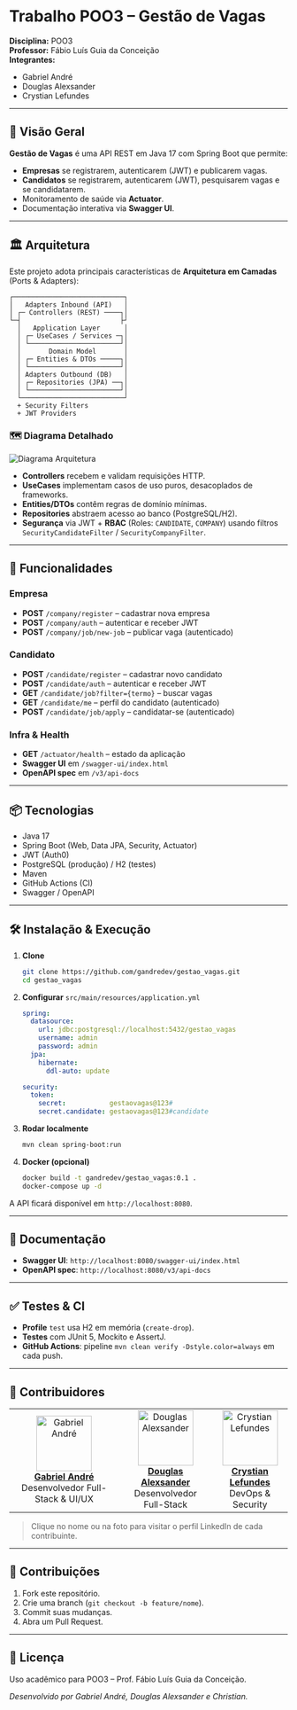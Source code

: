 
# Trabalho POO3 – Gestão de Vagas

**Disciplina:** POO3  
**Professor:** Fábio Luís Guia da Conceição  
**Integrantes:**  
- Gabriel André  
- Douglas Alexsander  
- Crystian Lefundes  

---

## 📖 Visão Geral

**Gestão de Vagas** é uma API REST em Java 17 com Spring Boot que permite:

- **Empresas** se registrarem, autenticarem (JWT) e publicarem vagas.  
- **Candidatos** se registrarem, autenticarem (JWT), pesquisarem vagas e se candidatarem.  
- Monitoramento de saúde via **Actuator**.  
- Documentação interativa via **Swagger UI**.

---

## 🏛️ Arquitetura

Este projeto adota principais características de **Arquitetura em Camadas** (Ports & Adapters):

```text
┌────────────────────────────┐
│   Adapters Inbound (API)   │
│ ┌─ Controllers (REST) ────┐│
└─┤                         ├┘
  │   Application Layer      │
  │ ┌─ UseCases / Services ─┐│
  │ └───────────────────────┘│
  │       Domain Model       │
  │ ┌─ Entities & DTOs ─────┐│
  │ └───────────────────────┘│
  │ Adapters Outbound (DB)   │
  │ ┌─ Repositories (JPA) ──┐│
  │ └───────────────────────┘│
  └──────────────────────────┘
  + Security Filters  
  + JWT Providers
````

### 🗺️ Diagrama Detalhado

![Diagrama Arquitetura](https://github.com/user-attachments/assets/ac6ea531-e267-40b7-acd8-354fdcc82b0f)

* **Controllers** recebem e validam requisições HTTP.
* **UseCases** implementam casos de uso puros, desacoplados de frameworks.
* **Entities/DTOs** contêm regras de domínio mínimas.
* **Repositories** abstraem acesso ao banco (PostgreSQL/H2).
* **Segurança** via JWT + **RBAC** (Roles: `CANDIDATE`, `COMPANY`) usando filtros `SecurityCandidateFilter` / `SecurityCompanyFilter`.

---

## 🚀 Funcionalidades

### Empresa

* **POST** `/company/register` – cadastrar nova empresa
* **POST** `/company/auth`     – autenticar e receber JWT
* **POST** `/company/job/new-job` – publicar vaga (autenticado)

### Candidato

* **POST** `/candidate/register` – cadastrar novo candidato
* **POST** `/candidate/auth`     – autenticar e receber JWT
* **GET**  `/candidate/job?filter={termo}` – buscar vagas
* **GET**  `/candidate/me`      – perfil do candidato (autenticado)
* **POST** `/candidate/job/apply` – candidatar-se (autenticado)

### Infra & Health

* **GET** `/actuator/health` – estado da aplicação
* **Swagger UI** em `/swagger-ui/index.html`
* **OpenAPI spec** em `/v3/api-docs`

---

## 📦 Tecnologias

* Java 17
* Spring Boot (Web, Data JPA, Security, Actuator)
* JWT (Auth0)
* PostgreSQL (produção) / H2 (testes)
* Maven
* GitHub Actions (CI)
* Swagger / OpenAPI

---

## 🛠️ Instalação & Execução

1. **Clone**

   ```bash
   git clone https://github.com/gandredev/gestao_vagas.git
   cd gestao_vagas
   ```

2. **Configurar** `src/main/resources/application.yml`

   ```yaml
   spring:
     datasource:
       url: jdbc:postgresql://localhost:5432/gestao_vagas
       username: admin
       password: admin
     jpa:
       hibernate:
         ddl-auto: update

   security:
     token:
       secret:           gestaovagas@123#
       secret.candidate: gestaovagas@123#candidate
   ```

3. **Rodar localmente**

   ```bash
   mvn clean spring-boot:run
   ```

4. **Docker (opcional)**

   ```bash
   docker build -t gandredev/gestao_vagas:0.1 .
   docker-compose up -d
   ```

A API ficará disponível em `http://localhost:8080`.

---

## 📄 Documentação

* **Swagger UI**: `http://localhost:8080/swagger-ui/index.html`
* **OpenAPI spec**: `http://localhost:8080/v3/api-docs`

---

## ✅ Testes & CI

* **Profile** `test` usa H2 em memória (`create-drop`).
* **Testes** com JUnit 5, Mockito e AssertJ.
* **GitHub Actions**: pipeline `mvn clean verify -Dstyle.color=always` em cada push.

---

## 👥 Contribuidores

<table>
  <tr>
    <td align="center">
      <a href="https://www.linkedin.com/in/gabrielandredev/" target="_blank" rel="noopener noreferrer">
        <img
          src="https://media.licdn.com/dms/image/v2/D4D03AQHRJ5NU33UGjA/profile-displayphoto-shrink_800_800/B4DZUCNjwYG4Ac-/0/1739498864456?e=1752105600&v=beta&t=PhH0bZqYkvwO3tvn9sYWiZA6lzAzMxQ9RjSswrf0i5I"
          width="100"
          alt="Gabriel André"
        /><br/>
        <strong>Gabriel André</strong>
      </a><br/>
      Desenvolvedor Full-Stack & UI/UX
    </td>
    <td align="center">
      <a href="https://www.linkedin.com/in/alexferreira92/" target="_blank" rel="noopener noreferrer">
        <img
          src="https://media.licdn.com/dms/image/v2/D4D03AQG41SYtO7ZAYg/profile-displayphoto-shrink_800_800/profile-displayphoto-shrink_800_800/0/1693257952627?e=1752105600&v=beta&t=sfMNw8hUjfir6oHWtz9v6EkHx3-OC0f9sMoB7XPMuO4"
          width="100"
          alt="Douglas Alexsander"
        /><br/>
        <strong>Douglas Alexsander</strong>
      </a><br/>
      Desenvolvedor Full-Stack
    </td>
    <td align="center">
      <a href="https://www.linkedin.com/in/crystian-lefundes/" target="_blank" rel="noopener noreferrer">
        <img
          src="https://avatars.githubusercontent.com/u/65630225?v=4"
          width="100"
          alt="Crystian Lefundes"
        /><br/>
        <strong>Crystian Lefundes</strong>
      </a><br/>
      DevOps & Security
    </td>
  </tr>
</table>


> Clique no nome ou na foto para visitar o perfil LinkedIn de cada contribuinte.

---

## 🤝 Contribuições

1. Fork este repositório.
2. Crie uma branch (`git checkout -b feature/nome`).
3. Commit suas mudanças.
4. Abra um Pull Request.

---

## 📜 Licença

Uso acadêmico para POO3 – Prof. Fábio Luís Guia da Conceição.

*Desenvolvido por Gabriel André, Douglas Alexsander e Christian.*
